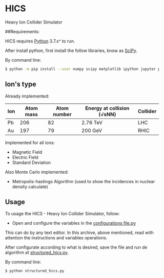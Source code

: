 # HICS
Heavy Ion Collider Simulator

##Requirements:

HICS requires [Python](https://www.python.org/) 3.7.x^ to run.

After install python, first install the follow libraries, know as [SciPy](https://www.scipy.org/).

By command line:
```sh
$ python -m pip install --user numpy scipy matplotlib ipython jupyter pandas sympy nose
```

## Ion's type
Already implemented:

| Ion | Atom mass | Atom number | Energy at collision (√sNN) | Collider |
| --- | --------- | ----------- | -------------------------- | -------- |
| Pb  | 206       | 82          | 2.76 TeV                   | LHC      |
| Au  | 197       | 79          | 200  GeV                   | RHIC     |

Implemented for all ions:

* Magnetic Field
* Electric Field
* Standard Deviation

Also Monte Carlo implemented:

* Metropolis-hastings Algorithm (used to show the incidences in nuclear density calculate)


## Usage
To usage the HICS - Heavy Ion Collider Simulator, follow:

* Open and configure the variables in the [configurations file.py](configurations_hics.py)

This can do by any text editor. In this archive, above mentioned, read with attention the instructions and variables operations.


After configurate according to what is desired, save the file and run de algorithm at [structured_hics.py](structured_hics.py).

By command line:
```sh
$ python structured_hics.py
```

